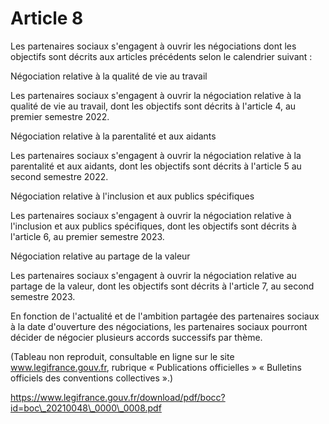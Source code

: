 # Article 8

Les partenaires sociaux s'engagent à ouvrir les négociations dont les objectifs sont décrits aux articles précédents selon le calendrier suivant :

Négociation relative à la qualité de vie au travail

Les partenaires sociaux s'engagent à ouvrir la négociation relative à la qualité de vie au travail, dont les objectifs sont décrits à l'article 4, au premier semestre 2022.

Négociation relative à la parentalité et aux aidants

Les partenaires sociaux s'engagent à ouvrir la négociation relative à la parentalité et aux aidants, dont les objectifs sont décrits à l'article 5 au second semestre 2022.

Négociation relative à l'inclusion et aux publics spécifiques

Les partenaires sociaux s'engagent à ouvrir la négociation relative à l'inclusion et aux publics spécifiques, dont les objectifs sont décrits à l'article 6, au premier semestre 2023.

Négociation relative au partage de la valeur

Les partenaires sociaux s'engagent à ouvrir la négociation relative au partage de la valeur, dont les objectifs sont décrits à l'article 7, au second semestre 2023.

En fonction de l'actualité et de l'ambition partagée des partenaires sociaux à la date d'ouverture des négociations, les partenaires sociaux pourront décider de négocier plusieurs accords successifs par thème.

(Tableau non reproduit, consultable en ligne sur le site www.legifrance.gouv.fr, rubrique « Publications officielles » « Bulletins officiels des conventions collectives ».)

 https://www.legifrance.gouv.fr/download/pdf/bocc?id=boc\_20210048\_0000\_0008.pdf 

